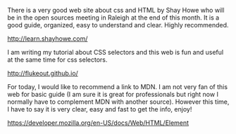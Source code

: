 There is a very good web site about css and HTML by Shay Howe who will be in the open sources meeting in Raleigh at the end of this month. It is a good guide, organized, easy to understand and clear. Highly recommended.

http://learn.shayhowe.com/


I am writing my tutorial about CSS selectors and this web is fun and useful at the same time for css selectors.

http://flukeout.github.io/


For today, I would like to recommend a link to MDN. I am not very fan of this web for basic guide (I am sure it is great for professionals but right now I normally have to complement MDN with another source). However this time, I have to say it is very clear, easy and fast to get the info, enjoy!

https://developer.mozilla.org/en-US/docs/Web/HTML/Element
